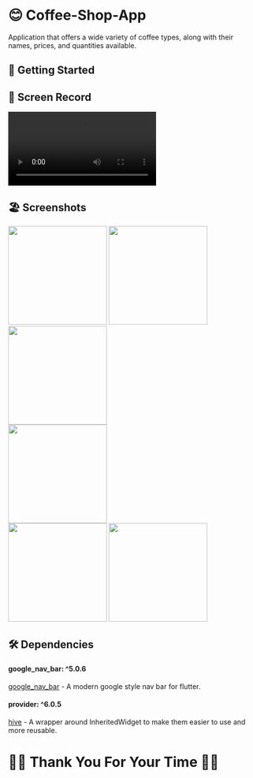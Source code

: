  # 😊 Coffee-Shop-App 

 Application that offers a wide variety of coffee types, along with their names, prices, and quantities available.  

 ## 🚀 Getting Started

  ## 📸 Screen Record
 
<video src="https://github.com/Ahmedyehia122/NewsReader/assets/142153775/80ad94d5-4b44-4e42-a723-1f8f7289096b
"></video>


 ## 🏖️ Screenshots 
 
 <div>
   <img src ="https://github.com/Ahmedyehia122/NewsReader/assets/142153775/a30f070c-69ca-4677-8485-e2de78c2ba42" width="200" >
   <img src ="https://github.com/Ahmedyehia122/NewsReader/assets/142153775/62f2eb4a-1c19-4229-9922-4a32328fc732" width="200" >
   <img src ="https://github.com/Ahmedyehia122/NewsReader/assets/142153775/5bf82d03-8df2-4165-8d4c-6397723b7f57" width="200" >
 </div>
 
  <img src ="https://github.com/Ahmedyehia122/Coffee-Shop-App/assets/142153775/15296c97-8c2a-4eb2-bf28-50d6772a694e" width="200" >

 
 <div>
    <img src ="https://github.com/Ahmedyehia122/NewsReader/assets/142153775/2a7aa933-ff1e-4c15-adcd-debd1c411cd7" width="200" >
   <img src ="https://github.com/Ahmedyehia122/NewsReader/assets/142153775/0545f356-85d5-495e-bf1d-e37b0ddce4c8" width="200" >
 </div>

 ## 🛠 Dependencies


 #### google_nav_bar: ^5.0.6
   [google_nav_bar](https://pub.dev/packages/google_nav_bar) - A modern google style nav bar for flutter.

 #### provider: ^6.0.5
   [hive](https://pub.dev/packages/provider) - A wrapper around InheritedWidget to make them easier to use and more reusable.

   # 🌺🌸 Thank You For Your Time 🌸🌺 


  
  




 



 
 
